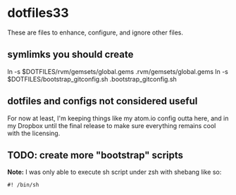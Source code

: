 # dotfiles33

These are files to enhance, configure, and ignore other files.

## symlimks you should create
ln -s $DOTFILES/rvm/gemsets/global.gems .rvm/gemsets/global.gems
ln -s $DOTFILES/bootstrap_gitconfig.sh .bootstrap_gitconfig.sh

## dotfiles and configs not considered useful

For now at least, I'm keeping things like my atom.io config outta here, and in
my Dropbox until the final release to make sure everything remains cool
with the licensing.

## TODO: create more "bootstrap" scripts

**Note:** I was only able to execute sh script under zsh with
shebang like so:

    #! /bin/sh
